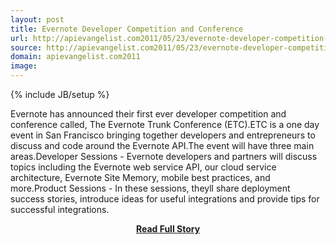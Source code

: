 ```yaml
---
layout: post
title: Evernote Developer Competition and Conference
url: http://apievangelist.com2011/05/23/evernote-developer-competition-and-conference/
source: http://apievangelist.com2011/05/23/evernote-developer-competition-and-conference/
domain: apievangelist.com2011
image: 
---
```

{% include JB/setup %}<p>Evernote has announced their first ever developer competition and conference called, The Evernote Trunk Conference (ETC).ETC is a one day event in San Francisco bringing together developers and entrepreneurs to discuss and code around the Evernote API.The event will have three main areas.Developer Sessions - Evernote developers and partners will discuss topics including the Evernote web service API, our cloud service architecture, Evernote Site Memory, mobile best practices, and more.Product Sessions - In these sessions, theyll share deployment success stories, introduce ideas for useful integrations and provide tips for successful integrations.</p>
<center><p><a href="http://apievangelist.com2011/05/23/evernote-developer-competition-and-conference/" style='padding:25px; font-sze:18px; font-weight: bold;'>Read Full Story</a></p></center>
